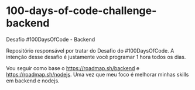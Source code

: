 # 100-days-of-code-challenge-backend
Desafio #100DaysOfCode - Backend

Repositório responsável por tratar do Desafio do #100DaysOfCode. A intenção desse desafio é justamente você programar 1 hora todos os dias.

Vou seguir como base o https://roadmap.sh/backend e https://roadmap.sh/nodejs. Uma vez que meu foco é melhorar minhas skills em backend e nodejs.